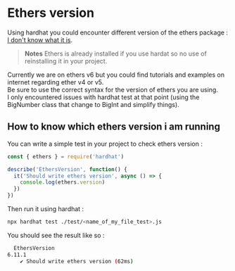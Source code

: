 # Ethers version

Using hardhat you could encounter different version of the ethers package : [I don't know what it is](https://docs.ethers.org/v6/).

> **Notes**
> Ethers is already installed if you use hardat so no use of reinstalling it in your project.

Currently we are on ethers v6 but you could find tutorials and examples on internet regarding ether v4 or v5.  
Be sure to use the correct syntax for the version of ethers you are using.  
I only encountered issues with hardhat test at that point (using the BigNumber class that change to BigInt and simplify things).

## How to know which ethers version i am running

You can write a simple test in your project to check ethers version :
```js
const { ethers } = require('hardhat')

describe('EthersVersion', function() {
  it('Should write ethers version', async () => {
    console.log(ethers.version)
  })
})
```

Then run it using hardhat :
```sh
npx hardhat test ./test/<name_of_my_file_test>.js
```

You should see the result like so :
```sh 
  EthersVersion
6.11.1
    ✔ Should write ethers version (62ms)
```
